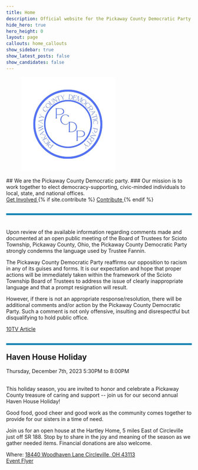 ```yaml
---
title: Home
description: Official website for the Pickaway County Democratic Party - Ohio
hide_hero: true
hero_height: 0
layout: page
callouts: home_callouts
show_sidebar: true
show_latest_posts: false
show_candidates: false
---
```


<style>
.horizontal-line {
    padding-top: 20px;
    border-top: 5px solid #1884B3; 
}
</style>
<div class="has-text-centered">
<figure class="image is-inline-block">
<img src="/img/PCDPLogo256.png">
</figure>
</div>
## We are the Pickaway County Democratic party.
### Our mission is to work together to elect democracy-supporting, civic-minded individuals to local, state, and national offices.
<div class="buttons are-large are-responsive is-centered">
  <a class="button is-link" href="https://docs.google.com/forms/d/e/1FAIpQLSfQ10VB0RU24C72BI8LO9YG2gKFu1Bos6x86qeeTO_0jYmFvw/viewform?usp=sf_link">
  <span>Get Involved</span>
  </a>
  {% if site.contribute %}
  <a class="button is-link" href="{{ site.contribute}}">
    <span>Contribute </span>
  </a>
  {% endif %}

</div>
<h2 class="title is-3 horizontal-line"></h2>
<div>
<p>Upon review of the available information regarding comments made and documented at an open public meeting of the Board of Trustees for Scioto Township, Pickaway County, Ohio, the Pickaway County Democratic Party strongly condemns the language used by Trustee Fannin.</p>

<p>The Pickaway County Democratic Party reaffirms our opposition to racism in any of its guises and forms. It is our expectation and hope that proper actions will be immediately taken within the framework of the Scioto Township Board of Trustees to address the issue of clearly inappropriate language and that a prompt resignation will result.</p>

<p>However, if there is not an appropriate response/resolution, there will be additional comments and/or action by the Pickaway County Democratic Party. Such a comment is not only offensive, insulting and disrespectful but disqualifying to hold public office.</p>
<a href="https://www.10tv.com/mobile/article/news/local/community-board-members-call-resignation-of-pickaway-county-trustee-who-used-racial-slur/530-eb4dc4d9-73e8-459f-a09e-def46bea81ea">10TV Article</a>
</div>

<h2 class="title is-3 horizontal-line">
Haven House Holiday
</h2>
<div class="is-size-4">Thursday, December 7th, 2023 5:30PM to 8:00PM</div><br>
<p class="is-size-5">
This holiday season, you are invited to honor and celebrate a Pickaway County treasure of caring and support -- join us for our second annual Haven House Holiday!<br>

Good food, good cheer and good work as the community comes together to provide for our sisters in a time of need.<br>

Join us for an open house at the Hartley Home, 5 miles East of Circleville just off SR 188. Stop by to share in the joy and meaning of the season as we gather needed items. Financial donations are also welcome.
</p>
Where: <a href="https://maps.app.goo.gl/fgro1h2J4ECRVPbs5">18440 Woodhaven Lane Circleville, OH 43113</a><br>
<a href="/img/HavenHouseFlyer.jpg">Event Flyer</a>



